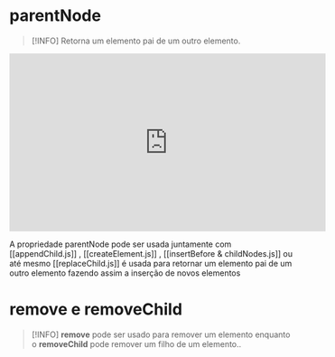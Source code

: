 # parentNode
>[!INFO]
>Retorna um elemento pai de um outro elemento.
<iframe width="560" height="315" src="https://www.youtube.com/embed/4x2BpypEZDc" title="YouTube video player" frameborder="0" allow="accelerometer; autoplay; clipboard-write; encrypted-media; gyroscope; picture-in-picture" allowfullscreen></iframe>

A propriedade parentNode pode ser usada juntamente com [[appendChild.js]] , [[createElement.js]] , [[insertBefore & childNodes.js]] ou até mesmo [[replaceChild.js]] é usada para retornar um elemento pai de um outro elemento fazendo assim a inserção de novos elementos

# remove e removeChild
>[!INFO]
>__remove__ pode ser usado para remover um elemento enquanto o __removeChild__  pode remover um filho de um elemento..